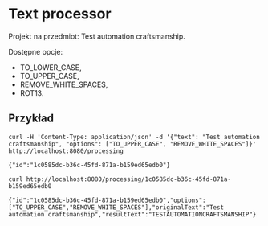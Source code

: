 # Text processor

Projekt na przedmiot: Test automation craftsmanship.

Dostępne opcje:
- TO_LOWER_CASE,
- TO_UPPER_CASE,
- REMOVE_WHITE_SPACES,
- ROT13.

## Przykład
```
curl -H 'Content-Type: application/json' -d '{"text": "Test automation craftsmanship", "options": ["TO_UPPER_CASE", "REMOVE_WHITE_SPACES"]}' http://localhost:8080/processing

{"id":"1c0585dc-b36c-45fd-871a-b159ed65edb0"}
```
```
curl http://localhost:8080/processing/1c0585dc-b36c-45fd-871a-b159ed65edb0

{"id":"1c0585dc-b36c-45fd-871a-b159ed65edb0","options":["TO_UPPER_CASE","REMOVE_WHITE_SPACES"],"originalText":"Test automation craftsmanship","resultText":"TESTAUTOMATIONCRAFTSMANSHIP"}
```
